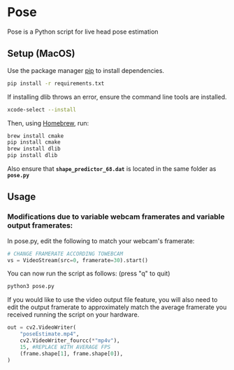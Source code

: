# Pose

Pose is a Python script for live head pose estimation

## Setup (MacOS)

Use the package manager [pip](https://pip.pypa.io/en/stable/) to install dependencies.

```bash
pip install -r requirements.txt
```

If installing dlib throws an error, ensure the command line tools are installed.
```bash
xcode-select --install
```


Then, using [Homebrew](https://brew.sh/), run:
```bash
brew install cmake
pip install cmake
brew install dlib
pip install dlib
```

Also ensure that **`shape_predictor_68.dat`** is located in the same folder as **`pose.py`**


## Usage

### Modifications due to variable webcam framerates and variable output framerates:

In pose.py, edit the following to match your webcam's framerate:

```python
# CHANGE FRAMERATE ACCORDING TOWEBCAM
vs = VideoStream(src=0, framerate=30).start()
```

You can now run the script as follows: (press "q" to quit)

```bash
python3 pose.py
```

If you would like to use the video output file feature, you will also need to edit the output framerate to approximately match the average framerate you received running the script on your hardware.
```python
out = cv2.VideoWriter(
    "poseEstimate.mp4",
    cv2.VideoWriter_fourcc(*"mp4v"),
    15, #REPLACE WITH AVERAGE FPS
    (frame.shape[1], frame.shape[0]),
)
``` 
